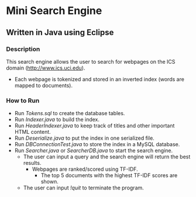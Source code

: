 # Mini Search Engine
## Written in Java using Eclipse

### Description
This search engine allows the user to search for webpages on the ICS domain (http://www.ics.uci.edu).
- Each webpage is tokenized and stored in an inverted index (words are mapped to documents). 

### How to Run
- Run *Tokens.sql* to create the database tables.
- Run *Indexer.java* to build the index.
- Run *HeaderIndexer.java* to keep track of titles and other important HTML content.
- Run *Deserialize.java* to put the index in one serialized file.
- Run *DBConnectionTest.java* to store the index in a MySQL database.
- Run *Searcher.java* or *SearcherDB.java* to start the search engine.
  - The user can input a query and the search engine will return the best results.
    - Webpages are ranked/scored using TF-IDF.
      - The top 5 documents with the highest TF-IDF scores are shown.
  - The user can input *!quit* to terminate the program.
